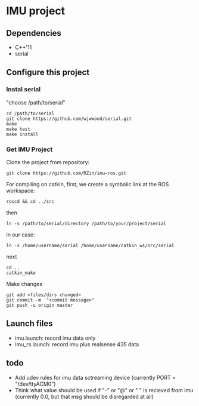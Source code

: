 # IMU project

## Dependencies
* C++'11
* serial

## Configure this project

### Instal serial
"choose /path/to/serial"

```
cd /path/to/serial
git clone https://github.com/wjwwood/serial.git
make
make test
make install
```

### Get IMU Project
Clone the project from repository:

`git clone https://github.com/RZin/imu-ros.git`

For compiling on catkin, first, we create a symbolic link at the ROS workspace:
```
roscd && cd ../src
```
then
```
ln -s /path/to/serial/directory /path/to/your/project/serial
```
in our case:
```
ln -s /home/username/serial /home/username/catkin_ws/src/serial 
```
next
```
cd ..
catkin_make 
```

Make changes
```
git add <files/dirs changed>
git commit -m  "<commit message>"
git push -u origin master
```

## Launch files
* imu.launch: record imu data only
* imu_rs.launch: record imu plus realsense 435 data 

## todo 
* Add udev rules for imu data sctreaming device (currently PORT = "/dev/ttyACM0")
* Think what value should be used if "-" or "@" or " " is recieved from imu (currently 0.0, but that msg should be disregarded at all)